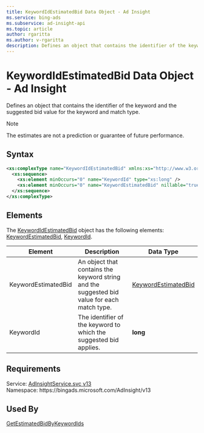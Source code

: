 ```yaml
---
title: KeywordIdEstimatedBid Data Object - Ad Insight
ms.service: bing-ads
ms.subservice: ad-insight-api
ms.topic: article
author: rgaritta
ms.author: v-rgaritta
description: Defines an object that contains the identifier of the keyword and the suggested bid value for the keyword and match type.
---
```

# KeywordIdEstimatedBid Data Object - Ad Insight
Defines an object that contains the identifier of the keyword and the suggested bid value for the keyword and match type.

> [!NOTE]
> The estimates are not a prediction or guarantee of future performance.

## Syntax
```xml
<xs:complexType name="KeywordIdEstimatedBid" xmlns:xs="http://www.w3.org/2001/XMLSchema">
  <xs:sequence>
    <xs:element minOccurs="0" name="KeywordId" type="xs:long" />
    <xs:element minOccurs="0" name="KeywordEstimatedBid" nillable="true" type="tns:KeywordEstimatedBid" />
  </xs:sequence>
</xs:complexType>
```

## <a name="elements"></a>Elements

The [KeywordIdEstimatedBid](keywordidestimatedbid.md) object has the following elements: [KeywordEstimatedBid](#keywordestimatedbid), [KeywordId](#keywordid).

|Element|Description|Data Type|
|-----------|---------------|-------------|
|<a name="keywordestimatedbid"></a>KeywordEstimatedBid|An object that contains the keyword string and the suggested bid value for each match type.|[KeywordEstimatedBid](keywordestimatedbid.md)|
|<a name="keywordid"></a>KeywordId|The identifier of the keyword to which the suggested bid applies.|**long**|

## Requirements
Service: [AdInsightService.svc v13](https://adinsight.api.bingads.microsoft.com/Api/Advertiser/AdInsight/v13/AdInsightService.svc)  
Namespace: https\://bingads.microsoft.com/AdInsight/v13  

## Used By
[GetEstimatedBidByKeywordIds](getestimatedbidbykeywordids.md)  
